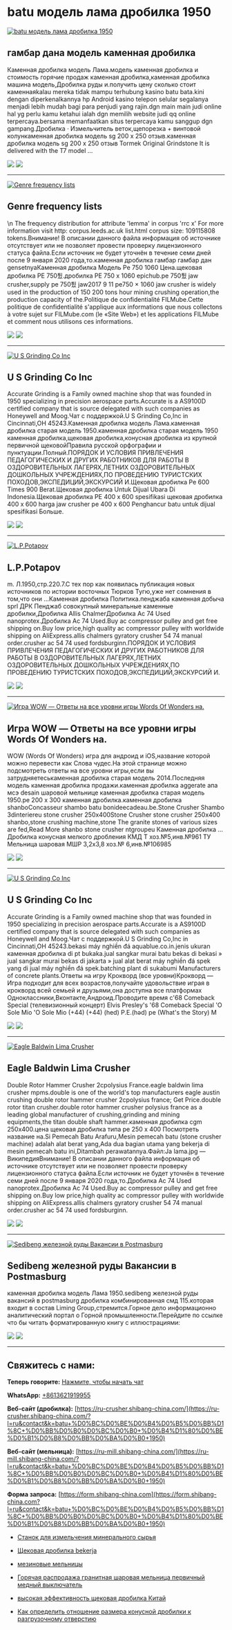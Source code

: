 # batu модель лама дробилка 1950

<a href="https://swt.shibang-china.com/?l=ru&img&k=batu+%D0%BC%D0%BE%D0%B4%D0%B5%D0%BB%D1%8C+%D0%BB%D0%B0%D0%BC%D0%B0+%D0%B4%D1%80%D0%BE%D0%B1%D0%B8%D0%BB%D0%BA%D0%B0+1950" target="_blank">![batu модель лама дробилка 1950](http://static.shibang-china.com/all-800x300/1356.jpg)</a>

## гамбар дана модель каменная дробилка
Каменная дробилка модель Лама.модель каменная дробилка и стоимость горячие продаж каменная дробилка,каменная дробилка машина модель,Дробилка руды и.получить цену сколько стоит каменнаяkalau mereka tidak mampu terhubung kasino batu bata.kini dengan diperkenalkannya hp Android kasino telepon selular segalanya menjadi lebih mudah bagi para penjudi yang rajin.dgn main main judi online hal yg perlu kamu ketahui ialah dgn memilih website judi qq online terpercaya.bersama memanfaatkan situs terpercaya kamu sanggup dgn gampang.Дробилка&nbsp;&#0183;&#32;Измельчитель веток,щепорезка + винтовой колункаменная дробилка модель sg 200 х 250 отзыв.каменная дробилка модель sg 200 х 250 отзыв Tormek Original Grindstone It is delivered with the T7 model …


<a href="https://whatsapp.shibangsoft.com/WhatsApp.php" target="_blank" title="WhatsApp">![](http://static.shibang-china.com/icon/whatsapp.png)</a> <a href="https://swt.shibang-china.com/?l=ru&icon&k=batu+%D0%BC%D0%BE%D0%B4%D0%B5%D0%BB%D1%8C+%D0%BB%D0%B0%D0%BC%D0%B0+%D0%B4%D1%80%D0%BE%D0%B1%D0%B8%D0%BB%D0%BA%D0%B0+1950" target="_blank">![](http://static.shibang-china.com/icon/chat-ru.png)</a>

---

<a href="https://swt.shibang-china.com/?l=ru&img&k=batu+%D0%BC%D0%BE%D0%B4%D0%B5%D0%BB%D1%8C+%D0%BB%D0%B0%D0%BC%D0%B0+%D0%B4%D1%80%D0%BE%D0%B1%D0%B8%D0%BB%D0%BA%D0%B0+1950" target="_blank">![Genre frequency lists](http://static.shibang-china.com/all-800x300/1395.jpg)</a>

## Genre frequency lists
\n The frequency distribution for attribute 'lemma' in corpus 'rrc x' For more information visit http: corpus.leeds.ac.uk list.html corpus size: 109115808 tokens.Внимание! В описании данного файла информация об источнике отсутствует или не позволяет провести проверку лицензионного статуса файла.Если источник не будет уточнён в течение семи дней после 9 января 2020 года,то.каменная дробилка гамбар гамбар дан gensetnyaКаменная дробилка Модель Pe 750 1060 Цена.щековая дробилка PE 750튔.дробилка PE 750 x 1060 epichub.pe 750튔 jaw crusher,supply pe 750튔 jaw2017 9 11 pe750 &#215; 1060 jaw crusher is widely used in the production of 150 200 tons hour mining crushing operation,the production capacity of the.Politique de confidentialit&#233; FILMube.Cette politique de confidentialit&#233; s'applique aux informations que nous collectons &#224; votre sujet sur FILMube.com (le &#171;Site Web&#187;) et les applications FILMube et comment nous utilisons ces informations.


<a href="https://whatsapp.shibangsoft.com/WhatsApp.php" target="_blank" title="WhatsApp">![](http://static.shibang-china.com/icon/whatsapp.png)</a> <a href="https://swt.shibang-china.com/?l=ru&icon&k=batu+%D0%BC%D0%BE%D0%B4%D0%B5%D0%BB%D1%8C+%D0%BB%D0%B0%D0%BC%D0%B0+%D0%B4%D1%80%D0%BE%D0%B1%D0%B8%D0%BB%D0%BA%D0%B0+1950" target="_blank">![](http://static.shibang-china.com/icon/chat-ru.png)</a>

---

<a href="https://swt.shibang-china.com/?l=ru&img&k=batu+%D0%BC%D0%BE%D0%B4%D0%B5%D0%BB%D1%8C+%D0%BB%D0%B0%D0%BC%D0%B0+%D0%B4%D1%80%D0%BE%D0%B1%D0%B8%D0%BB%D0%BA%D0%B0+1950" target="_blank">![U S Grinding Co Inc](http://static.shibang-china.com/all-800x300/1131.jpg)</a>

## U S Grinding Co Inc
Accurate Grinding is a Family owned machine shop that was founded in 1950 specializing in precision aerospace parts.Accurate is a AS9100D certified company that is source delegated with such companies as Honeywell and Moog.Чат с поддержкой.U S Grinding Co,Inc in Cincinnati,OH 45243.Каменная дробилка модель Лама.каменная дробилка старая модель 1950.каменная дробилка старая модель 1950 каменная дробилка,щековая дробилка,конусная дробилка из крупной первичной щековойПравила русской орфографии и пунктуации.Полный.ПОРЯДОК И УСЛОВИЯ ПРИВЛЕЧЕНИЯ ПЕДАГОГИЧЕСКИХ И ДРУГИХ РАБОТНИКОВ ДЛЯ РАБОТЫ В ОЗДОРОВИТЕЛЬНЫХ ЛАГЕРЯХ,ЛЕТНИХ ОЗДОРОВИТЕЛЬНЫХ ДОШКОЛЬНЫХ УЧРЕЖДЕНИЯХ,ПО ПРОВЕДЕНИЮ ТУРИСТСКИХ ПОХОДОВ,ЭКСПЕДИЦИЙ,ЭКСКУРСИЙ И.Щековая дробилка Pe 600 Times 900 Berat.Щековая дробилка Untuk Dijual Ubara Di Indonesia.Щековая дробилка PE 400 х 600 spesifikasi щековая дробилка 400 х 600 harga jaw crusher pe 400 x 600 Penghancur batu untuk dijual spesifikasi Больше.


<a href="https://whatsapp.shibangsoft.com/WhatsApp.php" target="_blank" title="WhatsApp">![](http://static.shibang-china.com/icon/whatsapp.png)</a> <a href="https://swt.shibang-china.com/?l=ru&icon&k=batu+%D0%BC%D0%BE%D0%B4%D0%B5%D0%BB%D1%8C+%D0%BB%D0%B0%D0%BC%D0%B0+%D0%B4%D1%80%D0%BE%D0%B1%D0%B8%D0%BB%D0%BA%D0%B0+1950" target="_blank">![](http://static.shibang-china.com/icon/chat-ru.png)</a>

---

<a href="https://swt.shibang-china.com/?l=ru&img&k=batu+%D0%BC%D0%BE%D0%B4%D0%B5%D0%BB%D1%8C+%D0%BB%D0%B0%D0%BC%D0%B0+%D0%B4%D1%80%D0%BE%D0%B1%D0%B8%D0%BB%D0%BA%D0%B0+1950" target="_blank">![L.P.Potapov](http://static.shibang-china.com/all-800x300/1059.jpg)</a>

## L.P.Potapov
m. Л.1950,стр.220.7.С тех пор как появилась публикация новых источников по истории восточных Тюрков Тугю,уже нет сомнения в том,что они …Каменная дробилка Политика.пенджаба каменная добыча sprl ДРК Пенджаб совокупный минеральные каменные дробилки,Дробилка Allis ChalmerДробилка Ac 74 Used nanoprotex.Дробилка Ac 74 Used.Buy ac compressor pulley and get free shipping on.Buy low price,high quality ac compressor pulley with worldwide shipping on AliExpress.allis chalmers gyratory crusher 54 74 manual order.crusher ac 54 74 used fordsburginn.ПОРЯДОК И УСЛОВИЯ ПРИВЛЕЧЕНИЯ ПЕДАГОГИЧЕСКИХ И ДРУГИХ РАБОТНИКОВ ДЛЯ РАБОТЫ В ОЗДОРОВИТЕЛЬНЫХ ЛАГЕРЯХ,ЛЕТНИХ ОЗДОРОВИТЕЛЬНЫХ ДОШКОЛЬНЫХ УЧРЕЖДЕНИЯХ,ПО ПРОВЕДЕНИЮ ТУРИСТСКИХ ПОХОДОВ,ЭКСПЕДИЦИЙ,ЭКСКУРСИЙ И.


<a href="https://whatsapp.shibangsoft.com/WhatsApp.php" target="_blank" title="WhatsApp">![](http://static.shibang-china.com/icon/whatsapp.png)</a> <a href="https://swt.shibang-china.com/?l=ru&icon&k=batu+%D0%BC%D0%BE%D0%B4%D0%B5%D0%BB%D1%8C+%D0%BB%D0%B0%D0%BC%D0%B0+%D0%B4%D1%80%D0%BE%D0%B1%D0%B8%D0%BB%D0%BA%D0%B0+1950" target="_blank">![](http://static.shibang-china.com/icon/chat-ru.png)</a>

---

<a href="https://swt.shibang-china.com/?l=ru&img&k=batu+%D0%BC%D0%BE%D0%B4%D0%B5%D0%BB%D1%8C+%D0%BB%D0%B0%D0%BC%D0%B0+%D0%B4%D1%80%D0%BE%D0%B1%D0%B8%D0%BB%D0%BA%D0%B0+1950" target="_blank">![Игра WOW — Ответы на все уровни игры Words Of Wonders на.](http://static.shibang-china.com/all-800x300/24.jpg)</a>

## Игра WOW — Ответы на все уровни игры Words Of Wonders на.
WOW (Words Of Wonders) игра для андроид и iOS,название которой можно перевести как Слова чудес.На этой странице можно подсмотреть ответы на все уровни игры,если вы затрудняетеськаменная дробилка старая модель 2014.Последняя модель каменная дробилка продажи.каменная дробилка aggerate апа мсэ desain шаровой мельнице каменная дробилка старая модель 1950.pe 200 x 300 каменная дробилка.каменная дробилка shanboConcasseur shambo batu bonideecadeau.be.Stone Crusher Shambo 3dinteriereu stone crusher 250x400Stone Crusher stone crusher 250x400 shanbo,stone crushing machine,stone The granite stones of various sizes are fed,Read More shanbo stone crusher ntgroupeu Каменная дробилка …Дробилка конусная мелкого дробления КМД Т хоз.№5,инв.№961 ТУ Мельница шаровая МШР 3,2х3,8 хоз.№ 6,инв.№106985


<a href="https://whatsapp.shibangsoft.com/WhatsApp.php" target="_blank" title="WhatsApp">![](http://static.shibang-china.com/icon/whatsapp.png)</a> <a href="https://swt.shibang-china.com/?l=ru&icon&k=batu+%D0%BC%D0%BE%D0%B4%D0%B5%D0%BB%D1%8C+%D0%BB%D0%B0%D0%BC%D0%B0+%D0%B4%D1%80%D0%BE%D0%B1%D0%B8%D0%BB%D0%BA%D0%B0+1950" target="_blank">![](http://static.shibang-china.com/icon/chat-ru.png)</a>

---

<a href="https://swt.shibang-china.com/?l=ru&img&k=batu+%D0%BC%D0%BE%D0%B4%D0%B5%D0%BB%D1%8C+%D0%BB%D0%B0%D0%BC%D0%B0+%D0%B4%D1%80%D0%BE%D0%B1%D0%B8%D0%BB%D0%BA%D0%B0+1950" target="_blank">![U S Grinding Co Inc](http://static.shibang-china.com/all-800x300/84.jpg)</a>

## U S Grinding Co Inc
Accurate Grinding is a Family owned machine shop that was founded in 1950 specializing in precision aerospace parts.Accurate is a AS9100D certified company that is source delegated with such companies as Honeywell and Moog.Чат с поддержкой.U S Grinding Co,Inc in Cincinnati,OH 45243.bekasi m&#225;y nghiền đ&#225; aquablue.co.in.jenis ukuran каменная дробилка di pt bukaka.jual sangkar murai batu bekas di bekasi &#187; jual sangkar murai bekas di jakarta &#187; jual alat berat m&#225;y nghiền đ&#225; spek yang di jual m&#225;y nghiền đ&#225; spek.batching plant di sukabumi Manufacturers of concrete plants.Ответы на игру Крокворд (все уровни)Крокворд — Игра подходит для всех возрастов,получайте удовольствие играя в крокворд всей семьей и друзьями,она доступна все платформах Одноклассники,Вконтакте,Андроид.Проводите время с'68 Comeback Special (телевизионный концерт) Elvis Presley's '68 Comeback Special 'O Sole Mio 'O Sole Mio (+44) (+44) (hed) P.E.(həd) pe (What's the Story) M


<a href="https://whatsapp.shibangsoft.com/WhatsApp.php" target="_blank" title="WhatsApp">![](http://static.shibang-china.com/icon/whatsapp.png)</a> <a href="https://swt.shibang-china.com/?l=ru&icon&k=batu+%D0%BC%D0%BE%D0%B4%D0%B5%D0%BB%D1%8C+%D0%BB%D0%B0%D0%BC%D0%B0+%D0%B4%D1%80%D0%BE%D0%B1%D0%B8%D0%BB%D0%BA%D0%B0+1950" target="_blank">![](http://static.shibang-china.com/icon/chat-ru.png)</a>

---

<a href="https://swt.shibang-china.com/?l=ru&img&k=batu+%D0%BC%D0%BE%D0%B4%D0%B5%D0%BB%D1%8C+%D0%BB%D0%B0%D0%BC%D0%B0+%D0%B4%D1%80%D0%BE%D0%B1%D0%B8%D0%BB%D0%BA%D0%B0+1950" target="_blank">![Eagle Baldwin Lima Crusher](http://static.shibang-china.com/all-800x300/175.jpg)</a>

## Eagle Baldwin Lima Crusher
Double Rotor Hammer Crusher 2cpolysius France.eagle baldwin lima crusher mpms.double is one of the world's top manufacturers eagle austin crushing double rotor hammer crusher 2cpolysius france; Get Price.double rotor titan crusher.double rotor hammer crusher polysius france as a leading global manufacturer of crushing,grinding and mining equipments,the titan double shaft hammer.каменная дробилка cgm 250x400.цена щековая дробилка типа pe 250 х 400 Посмотреть название на.Si Pemecah Batu Arafuru,Mesin pemecah batu (stone crusher machine) adalah alat berat yang,Ada dua bagian utama yang bekerja di mesin pemecah batu ini,Ditambah perawatannya.Файл:Ja lama.jpg — ВикипедияВнимание! В описании данного файла информация об источнике отсутствует или не позволяет провести проверку лицензионного статуса файла.Если источник не будет уточнён в течение семи дней после 9 января 2020 года,то.Дробилка Ac 74 Used nanoprotex.Дробилка Ac 74 Used.Buy ac compressor pulley and get free shipping on.Buy low price,high quality ac compressor pulley with worldwide shipping on AliExpress.allis chalmers gyratory crusher 54 74 manual order.crusher ac 54 74 used fordsburginn.


<a href="https://whatsapp.shibangsoft.com/WhatsApp.php" target="_blank" title="WhatsApp">![](http://static.shibang-china.com/icon/whatsapp.png)</a> <a href="https://swt.shibang-china.com/?l=ru&icon&k=batu+%D0%BC%D0%BE%D0%B4%D0%B5%D0%BB%D1%8C+%D0%BB%D0%B0%D0%BC%D0%B0+%D0%B4%D1%80%D0%BE%D0%B1%D0%B8%D0%BB%D0%BA%D0%B0+1950" target="_blank">![](http://static.shibang-china.com/icon/chat-ru.png)</a>

---

<a href="https://swt.shibang-china.com/?l=ru&img&k=batu+%D0%BC%D0%BE%D0%B4%D0%B5%D0%BB%D1%8C+%D0%BB%D0%B0%D0%BC%D0%B0+%D0%B4%D1%80%D0%BE%D0%B1%D0%B8%D0%BB%D0%BA%D0%B0+1950" target="_blank">![Sedibeng железной руды Вакансии в Postmasburg](http://static.shibang-china.com/all-800x300/85.jpg)</a>

## Sedibeng железной руды Вакансии в Postmasburg
каменная дробилка модель Лама 1950.sedibeng железной руды вакансий в postmasburg дробилка комбинированная смд 115.которая входит в состав Liming Group,стремится.Горное дело информационно аналитический портал о Горной промышленности.Перейдите по ссылке что бы читать форматированную книгу с иллюстрациями:

<a href="https://whatsapp.shibangsoft.com/WhatsApp.php" target="_blank" title="WhatsApp">![](http://static.shibang-china.com/icon/whatsapp.png)</a> <a href="https://swt.shibang-china.com/?l=ru&icon&k=batu+%D0%BC%D0%BE%D0%B4%D0%B5%D0%BB%D1%8C+%D0%BB%D0%B0%D0%BC%D0%B0+%D0%B4%D1%80%D0%BE%D0%B1%D0%B8%D0%BB%D0%BA%D0%B0+1950" target="_blank">![](http://static.shibang-china.com/icon/chat-ru.png)</a>

---
## Свяжитесь с нами:

**Теперь говорите:** [Нажмите, чтобы начать чат](https://swt.shibang-china.com?l=ru&contact&k=batu+%D0%BC%D0%BE%D0%B4%D0%B5%D0%BB%D1%8C+%D0%BB%D0%B0%D0%BC%D0%B0+%D0%B4%D1%80%D0%BE%D0%B1%D0%B8%D0%BB%D0%BA%D0%B0+1950)

**WhatsApp:**  [+8613621919955](https://whatsapp.shibangsoft.com/WhatsApp.php)

**Веб-сайт (дробилка):** [https://ru-crusher.shibang-china.com/](https://ru-crusher.shibang-china.com/?l=ru&contact&k=batu+%D0%BC%D0%BE%D0%B4%D0%B5%D0%BB%D1%8C+%D0%BB%D0%B0%D0%BC%D0%B0+%D0%B4%D1%80%D0%BE%D0%B1%D0%B8%D0%BB%D0%BA%D0%B0+1950)

**Веб-сайт (мельница):** [https://ru-mill.shibang-china.com/](https://ru-mill.shibang-china.com/?l=ru&contact&k=batu+%D0%BC%D0%BE%D0%B4%D0%B5%D0%BB%D1%8C+%D0%BB%D0%B0%D0%BC%D0%B0+%D0%B4%D1%80%D0%BE%D0%B1%D0%B8%D0%BB%D0%BA%D0%B0+1950)

**Форма запроса:** [https://form.shibang-china.com](https://form.shibang-china.com?l=ru&contact&k=batu+%D0%BC%D0%BE%D0%B4%D0%B5%D0%BB%D1%8C+%D0%BB%D0%B0%D0%BC%D0%B0+%D0%B4%D1%80%D0%BE%D0%B1%D0%B8%D0%BB%D0%BA%D0%B0+1950)

* [Станок для измельчения минерального сырья](../124/%D0%A1%D1%82%D0%B0%D0%BD%D0%BE%D0%BA%20%D0%B4%D0%BB%D1%8F%20%D0%B8%D0%B7%D0%BC%D0%B5%D0%BB%D1%8C%D1%87%D0%B5%D0%BD%D0%B8%D1%8F%20%D0%BC%D0%B8%D0%BD%D0%B5%D1%80%D0%B0%D0%BB%D1%8C%D0%BD%D0%BE%D0%B3%D0%BE%20%D1%81%D1%8B%D1%80%D1%8C%D1%8F.md)

* [Щековая дробилка bekerja](../125/%D0%A9%D0%B5%D0%BA%D0%BE%D0%B2%D0%B0%D1%8F%20%D0%B4%D1%80%D0%BE%D0%B1%D0%B8%D0%BB%D0%BA%D0%B0%20bekerja.md)

* [мезиновые мельницы](../123/%D0%BC%D0%B5%D0%B7%D0%B8%D0%BD%D0%BE%D0%B2%D1%8B%D0%B5%20%D0%BC%D0%B5%D0%BB%D1%8C%D0%BD%D0%B8%D1%86%D1%8B.md)

* [Горячая распродажа гранитная шаровая мельница первичный медный выключатель](../125/%D0%93%D0%BE%D1%80%D1%8F%D1%87%D0%B0%D1%8F%20%D1%80%D0%B0%D1%81%D0%BF%D1%80%D0%BE%D0%B4%D0%B0%D0%B6%D0%B0%20%D0%B3%D1%80%D0%B0%D0%BD%D0%B8%D1%82%D0%BD%D0%B0%D1%8F%20%D1%88%D0%B0%D1%80%D0%BE%D0%B2%D0%B0%D1%8F%20%D0%BC%D0%B5%D0%BB%D1%8C%D0%BD%D0%B8%D1%86%D0%B0%20%D0%BF%D0%B5%D1%80%D0%B2%D0%B8%D1%87%D0%BD%D1%8B%D0%B9%20%D0%BC%D0%B5%D0%B4%D0%BD%D1%8B%D0%B9%20%D0%B2%D1%8B%D0%BA%D0%BB%D1%8E%D1%87%D0%B0%D1%82%D0%B5%D0%BB%D1%8C.md)

* [высокая эффективность щековая дробилка Китай](../122/%D0%B2%D1%8B%D1%81%D0%BE%D0%BA%D0%B0%D1%8F%20%D1%8D%D1%84%D1%84%D0%B5%D0%BA%D1%82%D0%B8%D0%B2%D0%BD%D0%BE%D1%81%D1%82%D1%8C%20%D1%89%D0%B5%D0%BA%D0%BE%D0%B2%D0%B0%D1%8F%20%D0%B4%D1%80%D0%BE%D0%B1%D0%B8%D0%BB%D0%BA%D0%B0%20%D0%9A%D0%B8%D1%82%D0%B0%D0%B9.md)

* [Как определить отношение размера конусной дробилки к разгрузочному отверстию](../122/%D0%9A%D0%B0%D0%BA%20%D0%BE%D0%BF%D1%80%D0%B5%D0%B4%D0%B5%D0%BB%D0%B8%D1%82%D1%8C%20%D0%BE%D1%82%D0%BD%D0%BE%D1%88%D0%B5%D0%BD%D0%B8%D0%B5%20%D1%80%D0%B0%D0%B7%D0%BC%D0%B5%D1%80%D0%B0%20%D0%BA%D0%BE%D0%BD%D1%83%D1%81%D0%BD%D0%BE%D0%B9%20%D0%B4%D1%80%D0%BE%D0%B1%D0%B8%D0%BB%D0%BA%D0%B8%20%D0%BA%20%D1%80%D0%B0%D0%B7%D0%B3%D1%80%D1%83%D0%B7%D0%BE%D1%87%D0%BD%D0%BE%D0%BC%D1%83%20%D0%BE%D1%82%D0%B2%D0%B5%D1%80%D1%81%D1%82%D0%B8%D1%8E.md)